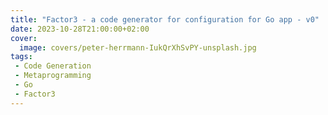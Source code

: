 ```yaml
---
title: "Factor3 - a code generator for configuration for Go app - v0"
date: 2023-10-28T21:00:00+02:00
cover:
  image: covers/peter-herrmann-IukQrXhSvPY-unsplash.jpg
tags:
 - Code Generation
 - Metaprogramming
 - Go
 - Factor3
---
```

